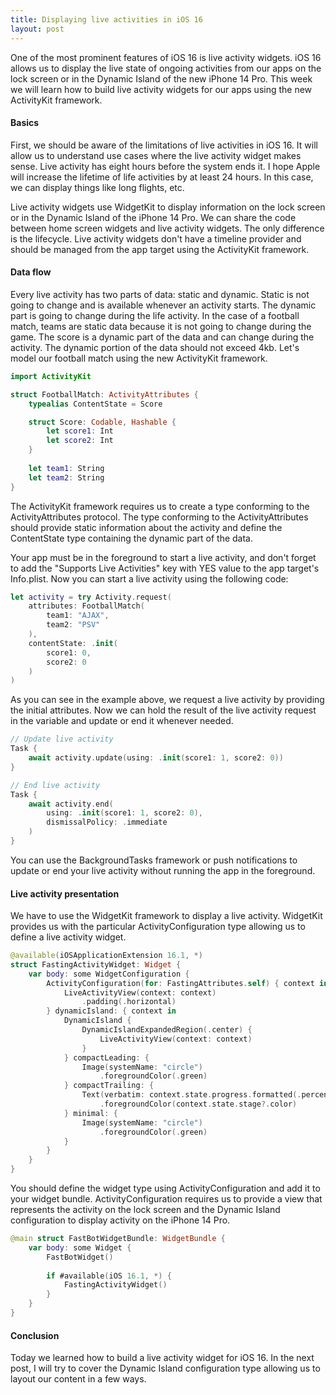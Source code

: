 ```yaml
---
title: Displaying live activities in iOS 16
layout: post
---
```


One of the most prominent features of iOS 16 is live activity widgets. iOS 16 allows us to display the live state of ongoing activities from our apps on the lock screen or in the Dynamic Island of the new iPhone 14 Pro. This week we will learn how to build live activity widgets for our apps using the new ActivityKit framework.

#### Basics
First, we should be aware of the limitations of live activities in iOS 16. It will allow us to understand use cases where the live activity widget makes sense. Live activity has eight hours before the system ends it. I hope Apple will increase the lifetime of life activities by at least 24 hours. In this case, we can display things like long flights, etc.

Live activity widgets use WidgetKit to display information on the lock screen or in the Dynamic Island of the iPhone 14 Pro. We can share the code between home screen widgets and live activity widgets. The only difference is the lifecycle. Live activity widgets don't have a timeline provider and should be managed from the app target using the ActivityKit framework.

#### Data flow
Every live activity has two parts of data: static and dynamic. Static is not going to change and is available whenever an activity starts. The dynamic part is going to change during the life activity. In the case of a football match, teams are static data because it is not going to change during the game. The score is a dynamic part of the data and can change during the activity. The dynamic portion of the data should not exceed 4kb. Let's model our football match using the new ActivityKit framework.

```swift
import ActivityKit

struct FootballMatch: ActivityAttributes {
    typealias ContentState = Score

    struct Score: Codable, Hashable {
        let score1: Int
        let score2: Int
    }
    
    let team1: String
    let team2: String
}
```

The ActivityKit framework requires us to create a type conforming to the ActivityAttributes protocol. The type conforming to the ActivityAttributes should provide static information about the activity and define the ContentState type containing the dynamic part of the data. 

Your app must be in the foreground to start a live activity, and don't forget to add the "Supports Live Activities" key with YES value to the app target's Info.plist. Now you can start a live activity using the following code:

```swift
let activity = try Activity.request(
    attributes: FootballMatch(
        team1: "AJAX",
        team2: "PSV"
    ),
    contentState: .init(
        score1: 0,
        score2: 0
    )
)
```

As you can see in the example above, we request a live activity by providing the initial attributes. Now we can hold the result of the live activity request in the variable and update or end it whenever needed.

```swift
// Update live activity
Task {
    await activity.update(using: .init(score1: 1, score2: 0))
}

// End live activity
Task {
    await activity.end(
        using: .init(score1: 1, score2: 0),
        dismissalPolicy: .immediate
    )
}

```


You can use the BackgroundTasks framework or push notifications to update or end your live activity without running the app in the foreground.

#### Live activity presentation
We have to use the WidgetKit framework to display a live activity. WidgetKit provides us with the particular ActivityConfiguration type allowing us to define a live activity widget.

```swift
@available(iOSApplicationExtension 16.1, *)
struct FastingActivityWidget: Widget {
    var body: some WidgetConfiguration {
        ActivityConfiguration(for: FastingAttributes.self) { context in
            LiveActivityView(context: context)
                .padding(.horizontal)
        } dynamicIsland: { context in
            DynamicIsland {
                DynamicIslandExpandedRegion(.center) {
                    LiveActivityView(context: context)
                }
            } compactLeading: {
                Image(systemName: "circle")
                    .foregroundColor(.green)
            } compactTrailing: {
                Text(verbatim: context.state.progress.formatted(.percent)
                    .foregroundColor(context.state.stage?.color)
            } minimal: {
                Image(systemName: "circle")
                    .foregroundColor(.green)
            }
        }
    }
}
```

You should define the widget type using ActivityConfiguration and add it to your widget bundle. ActivityConfiguration requires us to provide a view that represents the activity on the lock screen and the Dynamic Island configuration to display activity on the iPhone 14 Pro. 

```swift
@main struct FastBotWidgetBundle: WidgetBundle {
    var body: some Widget {
        FastBotWidget()
        
        if #available(iOS 16.1, *) {
            FastingActivityWidget()
        }
    }
}

```

#### Conclusion
Today we learned how to build a live activity widget for iOS 16. In the next post, I will try to cover the Dynamic Island configuration type allowing us to layout our content in a few ways.
